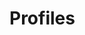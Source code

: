# Profiles

<seealso>
    <category ref="profiles">
        <a href="Member-Profiles.md" />
        <a href="Officer-Profiles.md" />
    </category>
    <category ref="uh">
        <a href="Admin.md" />
        <a href="Authenticating-Logging-In.md" />
        <a href="Loans.md" />
        <a href="Deposits.md" />
    </category>
    <category ref="ds">
        <a href="Naming.md" />
        <a href="Comments.md" />
        <a href="Code-Style.md" />
        <a href="Git-Commit-Messages.md" />
    </category>
</seealso>

